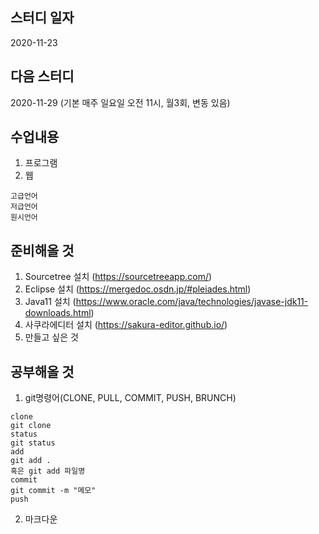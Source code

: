 스터디 일자
--------
2020-11-23

다음 스터디
---------
2020-11-29 (기본 매주 일요일 오전 11시, 월3회, 변동 있음)

수업내용
-------------
1. 프로그램
2. 웹
```
고급언어
저급언어
원시언어
```
준비해올 것
------------
1. Sourcetree 설치 (https://sourcetreeapp.com/)
2. Eclipse 설치 (https://mergedoc.osdn.jp/#pleiades.html)
3. Java11 설치 (https://www.oracle.com/java/technologies/javase-jdk11-downloads.html)
4. 사쿠라에디터 설치 (https://sakura-editor.github.io/)
5. 만들고 싶은 것

공부해올 것
---------

1. git명령어(CLONE, PULL, COMMIT, PUSH, BRUNCH)
```
clone
git clone
status
git status
add
git add . 
혹은 git add 파일명
commit
git commit -m "메모"
push
```

2. 마크다운
